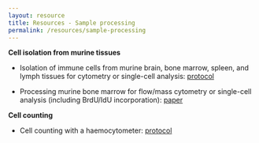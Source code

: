 ```yaml
---
layout: resource
title: Resources - Sample processing
permalink: /resources/sample-processing
---
```


**Cell isolation from murine tissues**

- Isolation of immune cells from murine brain, bone marrow, spleen, and lymph tissues for cytometry or single-cell analysis: [protocol](https://www.protocols.io/private/febfc0a9a33e11eba7270a58a9feac02)

- Processing murine bone marrow for flow/mass cytometry or single-cell analysis (including BrdU/IdU incorporation): [paper](https://link.springer.com/protocol/10.1007/978-1-4939-9454-0_12)

**Cell counting**

- Cell counting with a haemocytometer: [protocol](https://dx.doi.org/10.17504/protocols.io.btqgnmtw)

<br />
